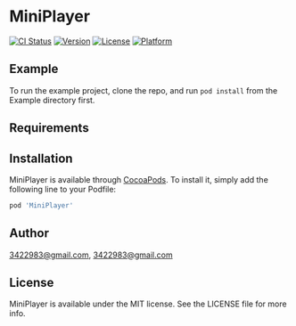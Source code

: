 # MiniPlayer

[![CI Status](https://img.shields.io/travis/3422983@gmail.com/MiniPlayer.svg?style=flat)](https://travis-ci.org/3422983@gmail.com/MiniPlayer)
[![Version](https://img.shields.io/cocoapods/v/MiniPlayer.svg?style=flat)](https://cocoapods.org/pods/MiniPlayer)
[![License](https://img.shields.io/cocoapods/l/MiniPlayer.svg?style=flat)](https://cocoapods.org/pods/MiniPlayer)
[![Platform](https://img.shields.io/cocoapods/p/MiniPlayer.svg?style=flat)](https://cocoapods.org/pods/MiniPlayer)

## Example

To run the example project, clone the repo, and run `pod install` from the Example directory first.

## Requirements

## Installation

MiniPlayer is available through [CocoaPods](https://cocoapods.org). To install
it, simply add the following line to your Podfile:

```ruby
pod 'MiniPlayer'
```

## Author

3422983@gmail.com, 3422983@gmail.com

## License

MiniPlayer is available under the MIT license. See the LICENSE file for more info.
